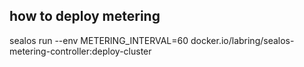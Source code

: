 ## how to deploy metering
sealos run --env METERING_INTERVAL=60 docker.io/labring/sealos-metering-controller:deploy-cluster
